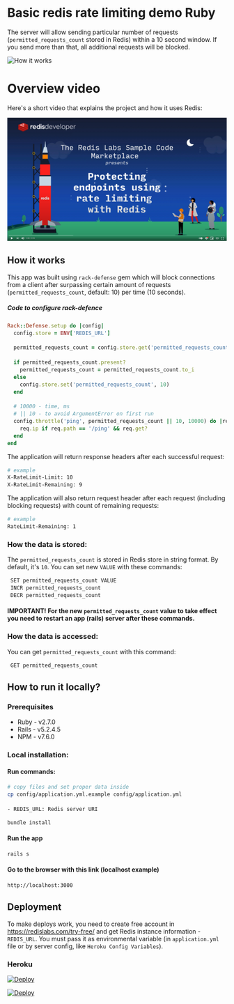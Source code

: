 # Basic redis rate limiting demo Ruby

The server will allow sending particular number of requests (`permitted_requests_count` stored in Redis) within a 10 second window. If you send more than that, all additional requests will be blocked.

![How it works](https://github.com/redis-developer/basic-redis-rate-limiting-demo-ruby/blob/main/public/example.png)

# Overview video

Here's a short video that explains the project and how it uses Redis:

[![Watch the video on YouTube](public/YTThumbnail.png)](https://www.youtube.com/watch?v=_mFWjk7ONa8)

## How it works

This app was built using `rack-defense` gem which will block connections from a client after surpassing certain amount of requests (`permitted_requests_count`, default: 10) per time (10 seconds).

##### Code to configure rack-defence

```Ruby
Rack::Defense.setup do |config|
  config.store = ENV['REDIS_URL']

  permitted_requests_count = config.store.get('permitted_requests_count')

  if permitted_requests_count.present?
    permitted_requests_count = permitted_requests_count.to_i
  else
    config.store.set('permitted_requests_count', 10)
  end

  # 10000 - time, ms
  # || 10 - to avoid ArgumentError on first run
  config.throttle('ping', permitted_requests_count || 10, 10000) do |req|
    req.ip if req.path == '/ping' && req.get?
  end
end
```

The application will return response headers after each successful request:

```sh
# example
X-RateLimit-Limit: 10
X-RateLimit-Remaining: 9
```

The application will also return request header after each request (including blocking requests) with count of remaining requests:

```sh
# example
RateLimit-Remaining: 1
```

### How the data is stored:

The `permitted_requests_count` is stored in Redis store in string format. By default, it's `10`. You can set new `VALUE` with these commands:

```sh
 SET permitted_requests_count VALUE
 INCR permitted_requests_count
 DECR permitted_requests_count
```

#### IMPORTANT! For the new `permitted_requests_count` value to take effect you need to restart an app (rails) server after these commands.

### How the data is accessed:

You can get `permitted_requests_count` with this command:

```sh
 GET permitted_requests_count
```

## How to run it locally?

### Prerequisites

- Ruby - v2.7.0
- Rails - v5.2.4.5
- NPM - v7.6.0

### Local installation:

#### Run commands:

```sh
# copy files and set proper data inside
cp config/application.yml.example config/application.yml

- REDIS_URL: Redis server URI
```

```sh
bundle install
```

#### Run the app

```sh
rails s
```

#### Go to the browser with this link (localhost example)

```sh
http://localhost:3000
```

## Deployment

To make deploys work, you need to create free account in https://redislabs.com/try-free/ and get Redis instance information - `REDIS_URL`. You must pass it as environmental variable (in `application.yml` file or by server config, like `Heroku Config Variables`).

### Heroku

[![Deploy](https://www.herokucdn.com/deploy/button.svg)](https://heroku.com/deploy)

[![Deploy](https://deploy.cloud.run/button.svg)](https://deploy.cloud.run?git_repo=https://github.com/redis-developer/basic-redis-rate-limiting-demo-ruby)
